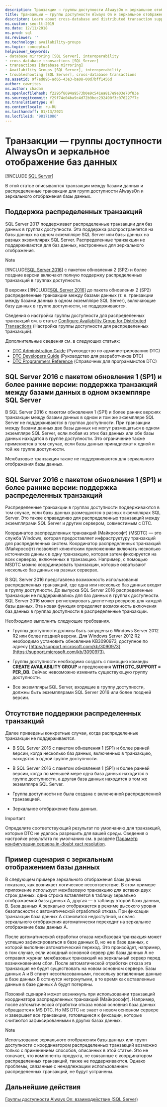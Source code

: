 ```yaml
---
description: Транзакции — группы доступности AlwaysOn и зеркальное отображение баз данных
title: Транзакции — группы доступности Always On и зеркальное отображение баз данных
descripton: Learn about cross-database and distributed transaction support for SQL Server Always On availability groups and database mirroring.
ms.custom: seo-lt-2019
ms.date: 12/11/2018
ms.prod: sql
ms.reviewer: ''
ms.technology: availability-groups
ms.topic: conceptual
helpviewer_keywords:
- database mirroring [SQL Server], interoperability
- cross-database transactions [SQL Server]
- transactions [database mirroring]
- Availability Groups [SQL Server], interoperability
- troubleshooting [SQL Server], cross-database transactions
ms.assetid: 9f7ed895-ad65-43e3-ba08-00d7bff1456d
author: cawrites
ms.author: chadam
ms.openlocfilehash: f2295f8694a9573b0e9c541ea817e9e03e70f83e
ms.sourcegitcommit: f29f74e04ba9c4d72b9bcc292490f3c076227f7c
ms.translationtype: HT
ms.contentlocale: ru-RU
ms.lasthandoff: 01/13/2021
ms.locfileid: "98171086"
---
```

# <a name="transactions---availability-groups-and-database-mirroring"></a>Транзакции — группы доступности AlwaysOn и зеркальное отображение баз данных
[!INCLUDE [SQL Server](../../../includes/applies-to-version/sqlserver.md)]

В этой статье описываются транзакции между базами данных и распределенные транзакции для групп доступности AlwaysOn и зеркального отображения базы данных.  

## <a name="support-for-distributed-transactions"></a>Поддержка распределенных транзакций

SQL Server 2017 поддерживает распределенные транзакции для баз данных в группах доступности. Эта поддержка распространяется на базы данных на одном экземпляре SQL Server или базы данных на разных экземплярах SQL Server. Распределенные транзакции не поддерживаются для баз данных, настроенных для зеркального отображения.

> [!NOTE]
> [!INCLUDE[SQL Server 2016](../../../includes/sssql16-md.md)] с пакетом обновления 2 (SP2) и более поздние версии включают полную поддержку распределенных транзакций в группах доступности. 
> 
> В версиях [!INCLUDE[SQL Server 2016](../../../includes/sssql16-md.md)] до пакета обновления 2 (SP2) распределенные транзакции между базами данных (т. е. транзакции между базами данных в одном экземпляре SQL Server), включающие базу данных в группе доступности, не поддерживаются.

Сведения о настройка группы доступности для распределенных транзакций см. в статье [Configure Availability Group for Distributed Transactions](configure-availability-group-for-distributed-transactions.md) (Настройка группы доступности для распределенных транзакций).

Дополнительные сведения см. в следующих статьях:

- [DTC Administration Guide](/previous-versions/windows/desktop/ms681291(v=vs.85)) (Руководство по администрированию DTC)
- [DTC Developers Guide](/previous-versions/windows/desktop/ms679938(v=vs.85)) (Руководство для разработчиков DTC)
- [DTC Programmers Reference](/previous-versions/windows/desktop/ms686108(v=vs.85)) (Справочник для программистов DTC)

## <a name="sql-server-2016-sp1-and-before-support-for-cross-database-transactions-within-the-same-sql-server-instance"></a>SQL Server 2016 с пакетом обновления 1 (SP1) и более ранние версии: поддержка транзакций между базами данных в одном экземпляре SQL Server  

В SQL Server 2016 с пакетом обновления 1 (SP1) и более ранних версиях транзакции между базами данных в одном и том же экземпляре SQL Server не поддерживаются в группах доступности. При транзакции между базами данных две базы данных не могут размещаться в одном экземпляре SQL Server, если любая из этих баз данных или обе базы данных находятся в группе доступности. Это ограничение также применяется в том случае, если базы данных принадлежат к одной и той же группе доступности.  
  
Межбазовые транзакции также не поддерживаются для зеркального отображения базы данных.  
  
##  <a name="sql-server-2016-sp1-and-before-support-for-distributed-transactions"></a><a name="dtcsupport"></a> SQL Server 2016 с пакетом обновления 1 (SP1) и более ранние версии: поддержка распределенных транзакций  
Распределенные транзакции в группах доступности поддерживаются в том случае, если базы данных размещаются в разных экземплярах SQL Server. Это также справедливо для распределенных транзакций между экземплярами SQL Server и другим сервером, совместимым с DTC.  
 
Координатор распределенных транзакций (Майкрософт) (MSDTC) — это служба Windows, которая предоставляет инфраструктуру транзакций для распределенных систем. Координатор распределенных транзакций (Майкрософт) позволяет клиентским приложениям включать несколько источников данных в одну транзакцию, которая затем фиксируется на всех серверах, включенных в транзакцию. Например, с помощью MSDTC можно координировать транзакции, которые охватывают несколько баз данных на разных серверах.

В SQL Server 2016 представлена возможность использования распределенных транзакций, где одна или несколько баз данных входят в группу доступности. До выпуска SQL Server 2016 распределенные транзакции не поддерживались для баз данных в группах доступности. SQL Server 2016 может регистрировать диспетчер ресурсов для каждой базы данных. Эта новая функция определяет возможность включения баз данных в группах доступности в распределенные транзакции.
  
 Необходимо выполнить следующие требования.  
  
-   Группы доступности должны быть запущены в Windows Server 2012 R2 или более поздней версии. Для Windows Server 2012 R2 необходимо установить обновление KB3090973, доступное по адресу [https://support.microsoft.com/kb/3090973](https://support.microsoft.com/kb/3090973).  
  
-   Группы доступности необходимо создать с помощью команды **CREATE AVAILABILITY GROUP** и предложения **WITH DTC\_SUPPORT = PER_DB**. Сейчас невозможно изменить существующую группу доступности.  

- Все экземпляры SQL Server, входящие в группу доступности, должны быть экземплярами SQL Server 2016 или более поздней версии.
 
 ## <a name="non-support-for-distributed-transactions"></a>Отсутствие поддержки распределенных транзакций
 Далее приведены конкретные случаи, когда распределенные транзакции не поддерживаются.
 
 - В SQL Server 2016 с пакетом обновления 1 (SP1) и более ранней версии, когда несколько баз данных, включенных в транзакцию, находятся в одной группе доступности.
 
 - В SQL Server 2016 с пакетом обновления 1 (SP1) и более ранней версии, когда по меньшей мере одна база данных находится в группе доступности, а другая база данных находится в том же экземпляре SQL Server. 
 
 - Группа доступности не была создана с включенной распределенной транзакцией.
 
 - Зеркальное отображение базы данных.
 
 > [!IMPORTANT]
 > Определите соответствующий результат по умолчанию для транзакций, которые DTC не удалось разрешить для вашей среды.  Сведения о настройке результата по умолчанию см. в разделе [Параметр конфигурации сервера in-doubt xact resolution](../../../database-engine/configure-windows/in-doubt-xact-resolution-server-configuration-option.md).
  
## <a name="example-scenario-with-database-mirroring"></a>Пример сценария с зеркальным отображением базы данных  
 В следующем примере зеркального отображения базы данных показано, как возникает логическое несоответствие. В этом примере приложение использует межбазовую транзакцию для вставки двух строк данных: одна строка вставляется в таблицу зеркально отображаемой базы данных A, другая — в таблицу второй базы данных, B. База данных A зеркально отображается в режиме высокого уровня безопасности с автоматической отработкой отказа. При фиксации транзакции база данных A становится недоступной, и сеанс зеркального отображения автоматически переходит на зеркальное отображение базы данных A.  
  
 После автоматической отработки отказа межбазовая транзакция может успешно зафиксироваться в базе данных B, но не в базе данных, с которой выполнен автоматический переход. Это произойдет, например, в том случае, если исходный основной сервер для базы данных А не отправил журнал межбазовых транзакций на зеркальный сервер перед возникновением сбоя. После автоматической отработки отказа эта транзакция не будет существовать на новом основном сервере. Базы данных A и B станут несогласованными, поскольку вставленные данные в базе данных B останутся нетронутыми, в то время как вставленные данные в базе данных A будут потеряны.  
  
 Похожий сценарий может возникнуть при использовании транзакций координатора распределенных транзакций (Майкрософт). Например, после автоматической отработки отказа новая основная база данных обращается к MS DTC. Но MS DTC не знает о новом основном сервере и завершает все транзакции, готовящиеся к фиксации, которые считаются зафиксированными в других базах данных.  
  
> [!NOTE]  
>  Использование зеркального отображения базы данных или групп доступности с координатором распределенных транзакций возможно только с применением способов, описанных в этой статье.  Это не означает, что компоненты продукта, не связанные с координатором распределенных транзакций, также не поддерживаются. Однако проблемы, связанные с ненадлежащим использованием распределенных транзакций, не будут устранены.  
  
## <a name="next-steps"></a>Дальнейшие действия  
 [Группы доступности Always On: взаимодействие (SQL Server)](../../../database-engine/availability-groups/windows/always-on-availability-groups-interoperability-sql-server.md)  
  
